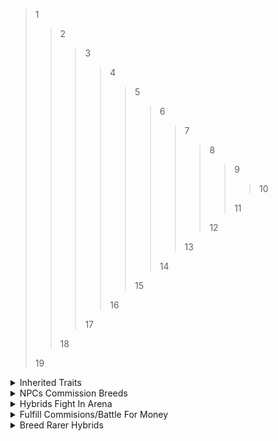 >1
>>2
>>>3
>>>>4
>>>>>5
>>>>>>6
>>>>>>>7
>>>>>>>>8
>>>>>>>>>9
>>>>>>>>>>10
>>>>>>>>>
>>>>>>>>>11
>>>>>>>>
>>>>>>>>12
>>>>>>>
>>>>>>>13
>>>>>>
>>>>>>14
>>>>>
>>>>>15
>>>>
>>>>16
>>>
>>>17
>>
>>18
>
>19

<details>
    <summary>
        Inherited Traits
    </summary>

> 1 Trait/Slot
>> Traits Conflict
>>> Cointoss
>>>> Rarer Traits Less Likely
>>
>> Slots
>>> Skin\
>>> Tail\
>>> Head\
>>> Legs\
>>> Feet\
>>> Eye
>>>> Amount\
>>>> Type
>>>
>>> Weapon\
>>> Element
>>>> Earth\
>>>> Fire\
>>>> Water\
>>>> Air\
>>>> Lightning\
>>>> Light\
>>>> Dark\
>>>> Toxic
>>>
>>> Emitter
>>>> Breath\
>>>> Tail\
>>>> Teeth\
>>>> Claws
>
> Traits Define Stats
</details>
<details>
    <summary>
        NPCs Commission Breeds
    </summary>

> Better Hybrids
>> More Money
</details>
<details>
    <summary>
        Hybrids Fight In Arena
    </summary>

> Win Fights To Go Up In Rank
>> Ranks
>>> Roman Numerals
>>
>> Higher Rank
>>> More Rewards
>>>> Money\
>>>> Eggs\
>>>> Boosts\
>>>> Discounts\
>>>> Etc.
</details>
<details>
    <summary>
        Fulfill Commisions/Battle For Money
    </summary>

> Buy Eggs With Money
>> Hatch Eggs Into New Animals To Breed
</details>
<details>
    <summary>
        Breed Rarer Hybrids
    </summary>

> Higher Player Tier
>> Tiers
>>> I\
>>> II\
>>> III\
>>> IV\
>>> V\
>>> VI
>>
>> Rarer Eggs In Shop
>>> Rarities
>>>> Common\
>>>> Uncommon\
>>>> Rare\
>>>> Legendary\
>>>> Mythical\
>>>> Deific
</details>